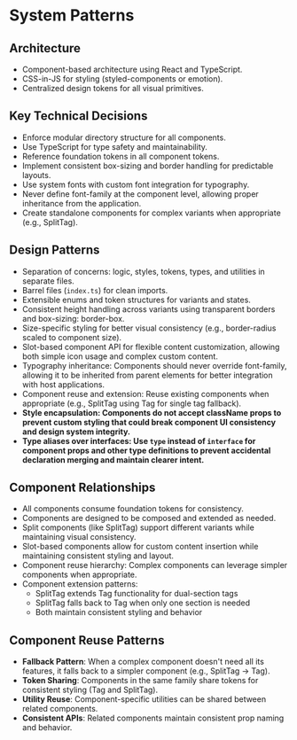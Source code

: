 # System Patterns

## Architecture
- Component-based architecture using React and TypeScript.
- CSS-in-JS for styling (styled-components or emotion).
- Centralized design tokens for all visual primitives.

## Key Technical Decisions
- Enforce modular directory structure for all components.
- Use TypeScript for type safety and maintainability.
- Reference foundation tokens in all component tokens.
- Implement consistent box-sizing and border handling for predictable layouts.
- Use system fonts with custom font integration for typography.
- Never define font-family at the component level, allowing proper inheritance from the application.
- Create standalone components for complex variants when appropriate (e.g., SplitTag).

## Design Patterns
- Separation of concerns: logic, styles, tokens, types, and utilities in separate files.
- Barrel files (`index.ts`) for clean imports.
- Extensible enums and token structures for variants and states.
- Consistent height handling across variants using transparent borders and box-sizing: border-box.
- Size-specific styling for better visual consistency (e.g., border-radius scaled to component size).
- Slot-based component API for flexible content customization, allowing both simple icon usage and complex custom content.
- Typography inheritance: Components should never override font-family, allowing it to be inherited from parent elements for better integration with host applications.
- Component reuse and extension: Reuse existing components when appropriate (e.g., SplitTag using Tag for single tag fallback).
- **Style encapsulation: Components do not accept className props to prevent custom styling that could break component UI consistency and design system integrity.**
- **Type aliases over interfaces: Use `type` instead of `interface` for component props and other type definitions to prevent accidental declaration merging and maintain clearer intent.**

## Component Relationships
- All components consume foundation tokens for consistency.
- Components are designed to be composed and extended as needed.
- Split components (like SplitTag) support different variants while maintaining visual consistency.
- Slot-based components allow for custom content insertion while maintaining consistent styling and layout.
- Component reuse hierarchy: Complex components can leverage simpler components when appropriate.
- Component extension patterns: 
  - SplitTag extends Tag functionality for dual-section tags
  - SplitTag falls back to Tag when only one section is needed
  - Both maintain consistent styling and behavior

## Component Reuse Patterns
- **Fallback Pattern**: When a complex component doesn't need all its features, it falls back to a simpler component (e.g., SplitTag → Tag).
- **Token Sharing**: Components in the same family share tokens for consistent styling (Tag and SplitTag).
- **Utility Reuse**: Component-specific utilities can be shared between related components.
- **Consistent APIs**: Related components maintain consistent prop naming and behavior. 